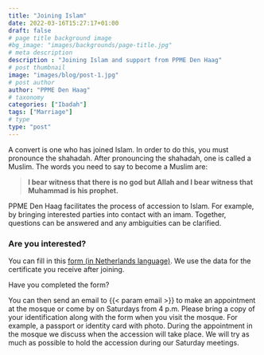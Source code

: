 ```yaml
---
title: "Joining Islam"
date: 2022-03-16T15:27:17+01:00
draft: false
# page title background image
#bg_image: "images/backgrounds/page-title.jpg"
# meta description
description : "Joining Islam and support from PPME Den Haag"
# post thumbnail
image: "images/blog/post-1.jpg"
# post author
author: "PPME Den Haag"
# taxonomy
categories: ["Ibadah"]
tags: ["Marriage"]
# type
type: "post"
---
```


A convert is one who has joined Islam. In order to do this, you must pronounce the shahadah. After pronouncing the shahadah, one is called a Muslim.
The words you need to say to become a Muslim are:


> **I bear witness that there is no god but Allah and I bear witness that Muhammad is his prophet.**

 
PPME Den Haag facilitates the process of accession to Islam. For example, by bringing interested parties into contact with an imam. Together, questions can be answered and any ambiguities can be clarified.

### Are you interested?

You can fill in this [form (in Netherlands language)](/forms/Mualaf_Formulier_NL.docx). We use the data for the certificate you receive after joining.
 

Have you completed the form?

You can then send an email to {{< param email >}} to make an appointment at the mosque or come by on Saturdays from 4 p.m.
Please bring a copy of your identification along with the form when you visit the mosque. For example, a passport or identity card with photo.
During the appointment in the mosque we discuss when the accession will take place.
We will try as much as possible to hold the accession during our Saturday meetings.
